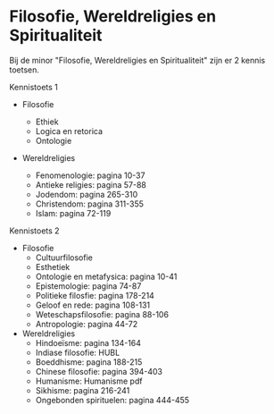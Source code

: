 # Filosofie, Wereldreligies en Spiritualiteit


Bij de minor "Filosofie, Wereldreligies en Spiritualiteit" zijn er 2 kennis toetsen.

Kennistoets 1

- Filosofie
  - Ethiek 
  - Logica en retorica
  - Ontologie
  
- Wereldreligies
  - Fenomenologie: pagina 10-37
  - Antieke religies: pagina 57-88
  - Jodendom: pagina 265-310
  - Christendom: pagina 311-355
  - Islam: pagina 72-119


Kennistoets 2
- Filosofie
  - Cultuurfilosofie
  - Esthetiek
  - Ontologie en metafysica: pagina 10-41
  - Epistemologie: pagina 74-87
  - Politieke filosfie: pagina 178-214
  - Geloof en rede: pagina 108-131
  - Weteschapsfilosofie: pagina 88-106
  - Antropologie: pagina 44-72
- Wereldreligies
  - Hindoeïsme: pagina 134-164
  - Indiase filosofie: HUBL
  - Boeddhisme: pagina 188-215
  - Chinese filosofie: pagina 394-403
  - Humanisme: Humanisme pdf
  - Sikhisme: pagina 216-241
  - Ongebonden spirituelen: pagina 444-455
